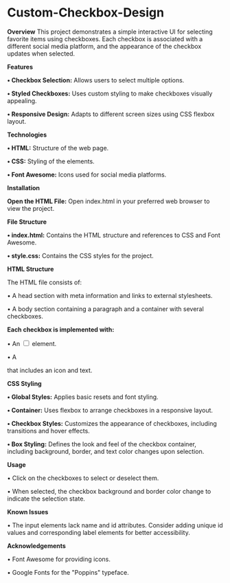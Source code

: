 # Custom-Checkbox-Design

**Overview**
This project demonstrates a simple interactive UI for selecting favorite items using checkboxes. Each checkbox is associated with a different social media platform, and the appearance of the checkbox updates when selected.

**Features**

**•	Checkbox Selection:** Allows users to select multiple options.

**•	Styled Checkboxes:** Uses custom styling to make checkboxes visually appealing.

**•	Responsive Design:** Adapts to different screen sizes using CSS flexbox layout.

**Technologies**

**•	HTML:** Structure of the web page.

**•	CSS:** Styling of the elements.

**•	Font Awesome:** Icons used for social media platforms.

**Installation**

**Open the HTML File:** Open index.html in your preferred web browser to view the project.

**File Structure**

**•	index.html:** Contains the HTML structure and references to CSS and Font Awesome.

**•	style.css:** Contains the CSS styles for the project.

**HTML Structure**

The HTML file consists of:

•	A head section with meta information and links to external stylesheets.

•	A body section containing a paragraph and a container with several checkboxes.

**Each checkbox is implemented with:**

•	An <input type="checkbox"> element.

•	A <div class="box"> that includes an icon and text.

**CSS Styling**

**•	Global Styles:** Applies basic resets and font styling.

**•	Container:** Uses flexbox to arrange checkboxes in a responsive layout.

**•	Checkbox Styles:** Customizes the appearance of checkboxes, including transitions and hover effects.

**•	Box Styling:** Defines the look and feel of the checkbox container, including background, border, and text color changes upon selection.

**Usage**

•	Click on the checkboxes to select or deselect them.

•	When selected, the checkbox background and border color change to indicate the selection state.

**Known Issues**

•	The input elements lack name and id attributes. Consider adding unique id values and corresponding label elements for better accessibility.

**Acknowledgements**

•	Font Awesome for providing icons.

•	Google Fonts for the "Poppins" typeface.

